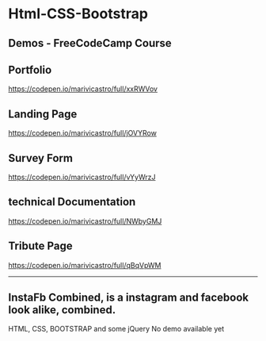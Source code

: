# Html-CSS-Bootstrap

## Demos - FreeCodeCamp Course

## Portfolio
https://codepen.io/marivicastro/full/xxRWVov

## Landing Page
https://codepen.io/marivicastro/full/jOVYRow

## Survey Form
https://codepen.io/marivicastro/full/vYyWrzJ

## technical Documentation
https://codepen.io/marivicastro/full/NWbyGMJ

## Tribute Page
https://codepen.io/marivicastro/full/qBqVpWM

_______________________________________________
## InstaFb Combined, is a instagram and facebook look alike, combined.
HTML, CSS, BOOTSTRAP and some jQuery
No demo available yet

